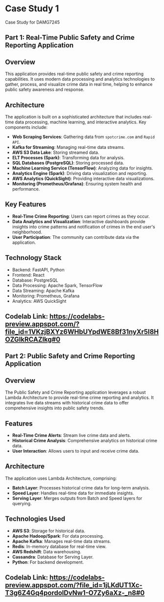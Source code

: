 # Case Study 1
Case Study for DAMG7245

## Part 1: Real-Time Public Safety and Crime Reporting Application

## Overview
This application provides real-time public safety and crime reporting capabilities. It uses modern data processing and analytics technologies to gather, process, and visualize crime data in real time, helping to enhance public safety awareness and response.

## Architecture
The application is built on a sophisticated architecture that includes real-time data processing, machine learning, and interactive analytics. Key components include:

- **Web Scraping Services**: Gathering data from `spotcrime.com` and `Rapid API`.
- **Kafka for Streaming**: Managing real-time data streams.
- **AWS S3 Data Lake**: Storing streamed data.
- **ELT Processes (Spark)**: Transforming data for analysis.
- **SQL Databases (PostgreSQL)**: Storing processed data.
- **Machine Learning Service (TensorFlow)**: Analyzing data for insights.
- **Analytics Engine (Spark)**: Driving data visualization and reporting.
- **AWS Analytics (QuickSight)**: Providing interactive data visualizations.
- **Monitoring (Prometheus/Grafana)**: Ensuring system health and performance.

## Key Features
- **Real-Time Crime Reporting**: Users can report crimes as they occur.
- **Data Analytics and Visualization**: Interactive dashboards provide insights into crime patterns and notification of crimes in the end user's neighborhood.
- **User Participation**: The community can contribute data via the application.

## Technology Stack
- Backend: FastAPI, Python
- Frontend: React
- Database: PostgreSQL
- Data Processing: Apache Spark, TensorFlow
- Data Streaming: Apache Kafka
- Monitoring: Prometheus, Grafana
- Analytics: AWS QuickSight

## Codelab Link:  https://codelabs-preview.appspot.com/?file_id=1VKzjBXYz6WHbUYpdWE8Bf31nyXr5I8HOZGIkRCAZlkg#0


## Part 2: Public Safety and Crime Reporting Application

## Overview
The Public Safety and Crime Reporting application leverages a robust Lambda Architecture to provide real-time crime reporting and analytics. It integrates live data streams with historical crime data to offer comprehensive insights into public safety trends.

## Features
- **Real-Time Crime Alerts**: Stream live crime data and alerts.
- **Historical Crime Analysis**: Comprehensive analytics on historical crime data.
- **User Interaction**: Allows users to input and receive crime data.

## Architecture
The application uses Lambda Architecture, comprising:
- **Batch Layer**: Processes historical crime data for long-term analysis.
- **Speed Layer**: Handles real-time data for immediate insights.
- **Serving Layer**: Merges outputs from Batch and Speed layers for querying.

## Technologies Used
- **AWS S3**: Storage for historical data.
- **Apache Hadoop/Spark**: For data processing.
- **Apache Kafka**: Manages real-time data streams.
- **Redis**: In-memory database for real-time view.
- **AWS Redshift**: Data warehousing.
- **Cassandra**: Database for Serving Layer.
- **Python**: For backend development.

## Codelab Link: https://codelabs-preview.appspot.com/?file_id=1jLKdUT1Xc-T3g6Z4Gq4pordolDvNw1-O7Zy6aXz-_n8#0

